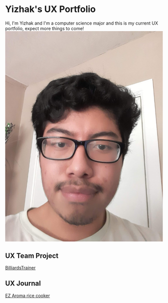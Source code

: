 # Yizhak's UX Portfolio
Hi, I'm Yizhak and I'm a computer science major and this is my current UX portfolio, expect more things to come!
![IMG_9812_3](/assets/headshot.jpg)

## UX Team Project

[BilliardsTrainer](https://github.com/ChicoState/UX-BilliardsTrainer/tree/main)

## UX Journal

[EZ Aroma rice cooker](j01/)
